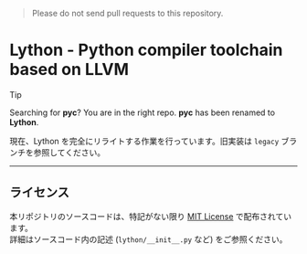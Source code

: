 > Please do not send pull requests to this repository.

# Lython - Python compiler toolchain based on LLVM

> [!TIP]
> Searching for **pyc**? You are in the right repo. **pyc** has been renamed to **Lython**.

現在、Lython を完全にリライトする作業を行っています。旧実装は `legacy` ブランチを参照してください。

---

## ライセンス

本リポジトリのソースコードは、特記がない限り [MIT License](https://opensource.org/licenses/MIT) で配布されています。  
詳細はソースコード内の記述 (`lython/__init__.py` など) をご参照ください。
